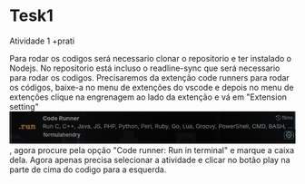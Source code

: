 # Tesk1

Atividade 1 +prati

Para rodar os codigos será necessario clonar o repositorio e ter instalado o Nodejs.
No repositorio está incluso o readline-sync que será necessario para rodar os codigos.
Precisaremos da extenção code runners para rodar os códigos, baixe-a no menu de extenções do vscode e depois no menu de extenções clique na engrenagem ao lado da extenção e vá em "Extension setting" ![alt text](image.png), agora procure pela opção "Code runner: Run in terminal" e marque a caixa dela.
Agora apenas precisa selecionar a atividade e clicar no botão play na parte de cima do codigo para a esquerda.
    